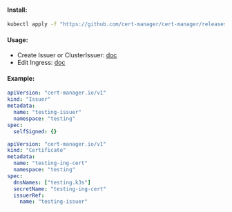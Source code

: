 #### Install:
```bash
kubectl apply -f "https://github.com/cert-manager/cert-manager/releases/download/v1.11.1/cert-manager.yaml"
```

#### Usage:
- Create Issuer or ClusterIssuer: [doc](https://cert-manager.io/docs/configuration/selfsigned/)
- Edit Ingress: [doc](https://cert-manager.io/docs/usage/ingress/)

#### Example:
```yaml
apiVersion: "cert-manager.io/v1"
kind: "Issuer"
metadata:
  name: "testing-issuer"
  namespace: "testing"
spec:
  selfSigned: {}
```
```yaml
apiVersion: "cert-manager.io/v1"
kind: "Certificate"
metadata:
  name: "testing-ing-cert"
  namespace: "testing"
spec:
  dnsNames: ["testing.k3s"]
  secretName: "testing-ing-cert"
  issuerRef:
    name: "testing-issuer"
```

